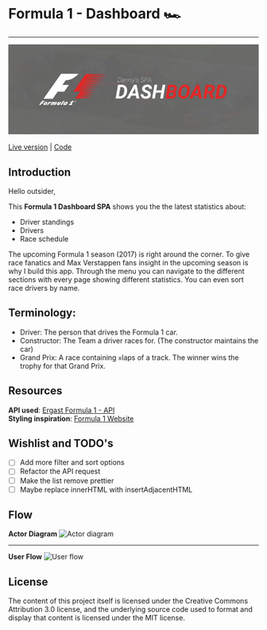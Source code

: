 # Formula 1 - Dashboard 🏎
---

![GitHub Banner](GitHub_Banner.png)

[Live version](http://minor-wafs.surge.sh/final/) | [Code](https://github.com/dandevri/minor-wafs/tree/master/final/static)

## Introduction
Hello outsider,

This **Formula 1 Dashboard SPA** shows you the the latest statistics about:
* Driver standings
* Drivers
* Race schedule

The upcoming Formula 1 season (2017) is right around the corner. To give race fanatics and Max Verstappen fans insight in the upcoming season is why I build this app. Through the menu you can navigate to the different sections with every page showing different statistics. You can even sort race drivers by name.


## Terminology:
* Driver: The person that drives the Formula 1 car.
* Constructor: The Team a driver races for. (The constructor maintains the car)
* Grand Prix: A race containing `x`laps of a track. The winner wins the trophy for that Grand Prix.

## Resources

**API used**: [Ergast Formula 1 - API](http://ergast.com/mrd/)<br>
**Styling inspiration**:  [Formula 1 Website](http://formula1.com)

## Wishlist and TODO's

- [ ] Add more filter and sort options
- [ ] Refactor the API request
- [ ] Make the list remove prettier
- [ ] Maybe replace innerHTML with insertAdjacentHTML

## Flow

**Actor Diagram**
![Actor diagram](minor-wafs-actor.png)

---

**User Flow**
![User flow](minor-wafs-flow.png)

## License
The content of this project itself is licensed under the Creative Commons Attribution 3.0 license, and the underlying source code used to format and display that content is licensed under the MIT license.
